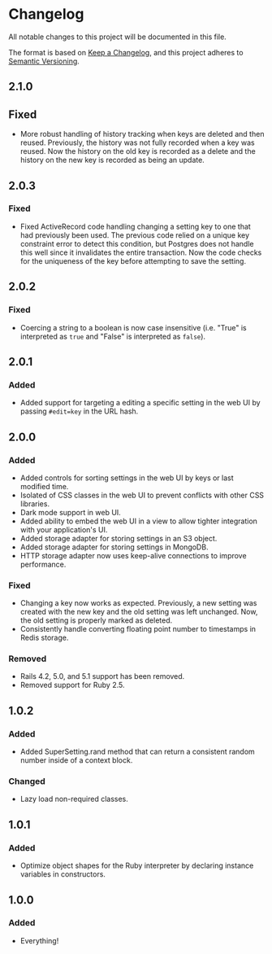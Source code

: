 # Changelog
All notable changes to this project will be documented in this file.

The format is based on [Keep a Changelog](https://keepachangelog.com/en/1.0.0/),
and this project adheres to [Semantic Versioning](https://semver.org/spec/v2.0.0.html).

## 2.1.0

## Fixed

- More robust handling of history tracking when keys are deleted and then reused. Previously, the history was not fully recorded when a key was reused. Now the history on the old key is recorded as a delete and the history on the new key is recorded as being an update.

## 2.0.3

### Fixed

- Fixed ActiveRecord code handling changing a setting key to one that had previously been used. The previous code relied on a unique key constraint error to detect this condition, but Postgres does not handle this well since it invalidates the entire transaction. Now the code checks for the uniqueness of the key before attempting to save the setting.

## 2.0.2

### Fixed

- Coercing a string to a boolean is now case insensitive (i.e. "True" is interpreted as `true` and "False" is interpreted as `false`).

## 2.0.1

### Added

- Added support for targeting a editing a specific setting in the web UI by passing `#edit=key` in the URL hash.

## 2.0.0

### Added

- Added controls for sorting settings in the web UI by keys or last modified time.
- Isolated of CSS classes in the web UI to prevent conflicts with other CSS libraries.
- Dark mode support in web UI.
- Added ability to embed the web UI in a view to allow tighter integration with your application's UI.
- Added storage adapter for storing settings in an S3 object.
- Added storage adapter for storing settings in MongoDB.
- HTTP storage adapter now uses keep-alive connections to improve performance.

### Fixed

- Changing a key now works as expected. Previously, a new setting was created with the new key and the old setting was left unchanged. Now, the old setting is properly marked as deleted.
- Consistently handle converting floating point number to timestamps in Redis storage.

### Removed

- Rails 4.2, 5.0, and 5.1 support has been removed.
- Removed support for Ruby 2.5.

## 1.0.2

### Added

- Added SuperSetting.rand method that can return a consistent random number inside of a context block.

### Changed

- Lazy load non-required classes.

## 1.0.1

### Added
- Optimize object shapes for the Ruby interpreter by declaring instance variables in constructors.

## 1.0.0

### Added
- Everything!
